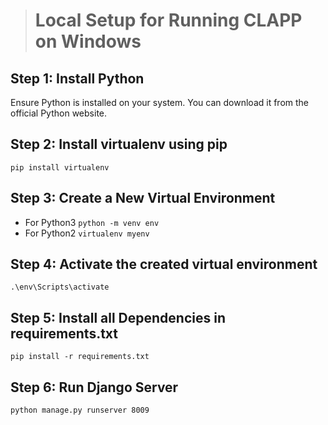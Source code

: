 ># Local Setup for Running CLAPP on Windows

## Step 1: Install Python
Ensure Python is installed on your system. You can download it from the official Python website.

## Step 2: Install virtualenv using pip
`pip install virtualenv`

## Step 3: Create a New Virtual Environment
- For Python3 `python -m venv env` 
- For Python2 `virtualenv myenv`

## Step 4: Activate the created virtual environment
`.\env\Scripts\activate`

## Step 5: Install all Dependencies in requirements.txt
`pip install -r requirements.txt`

## Step 6: Run Django Server
`python manage.py runserver 8009`

